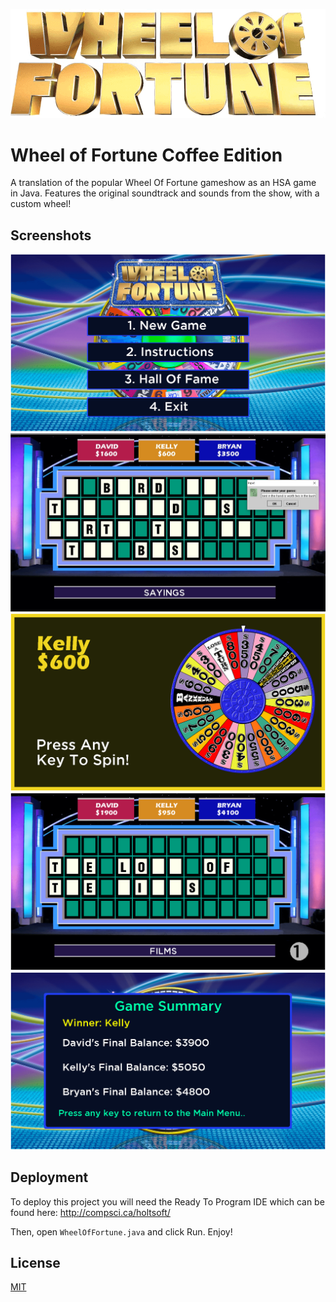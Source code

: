 
![alt text](https://github.com/daniel-su1/java-wheel-of-fortune/blob/main/img/logoSplashScreen.png?raw=true)

# Wheel of Fortune Coffee Edition

A translation of the popular Wheel Of Fortune gameshow as an HSA game in Java. Features the original soundtrack and sounds from the show, with a custom wheel!



## Screenshots
![App Screenshot](https://raw.githubusercontent.com/daniel-su1/java-wheel-of-fortune/main/screenshots/main%20menu.bmp)
![App Screenshot](https://github.com/daniel-su1/java-wheel-of-fortune/blob/main/screenshots/guessing.jpg?raw=true)
![App Screenshot](https://raw.githubusercontent.com/daniel-su1/java-wheel-of-fortune/main/screenshots/spinning%20wheel.bmp)
![App Screenshot](https://raw.githubusercontent.com/daniel-su1/java-wheel-of-fortune/main/screenshots/guessing%202.bmp)
![App Screenshot](https://raw.githubusercontent.com/daniel-su1/java-wheel-of-fortune/main/screenshots/end%20game.bmp)


## Deployment

To deploy this project you will need the Ready To Program IDE which can be found here:
http://compsci.ca/holtsoft/

Then, open `WheelOfFortune.java` and click Run. Enjoy!



## License

[MIT](https://choosealicense.com/licenses/mit/)

